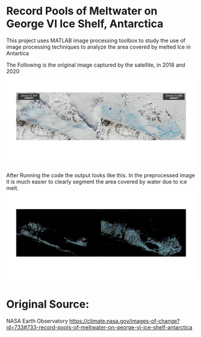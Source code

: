 # Record Pools of Meltwater on George VI Ice Shelf, Antarctica
 This project uses MATLAB image processing toolbox to study the use of image processing techniques to analyze the area covered  by melted Ice in Antartica

 The Following is the original image captured by the satellite, in 2018 and 2020
 ![original image](https://github.com/joseashly999/Image_processing/blob/main/iceimage.png)

 After Running the code the output looks like this. In the preprocessed image it is much easier to clearly segment the area covered by water due to ice melt.
 ![processed image](https://github.com/joseashly999/Image_processing/blob/main/icemasked.png)

 

 









# Original Source: 

NASA Earth Observatory
https://climate.nasa.gov/images-of-change?id=733#733-record-pools-of-meltwater-on-george-vi-ice-shelf-antarctica
